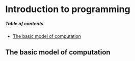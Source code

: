 # Introduction to programming
##### Table of contents
- [The basic model of computation](#The-basic-model-of-computation)

## The basic model of computation 
